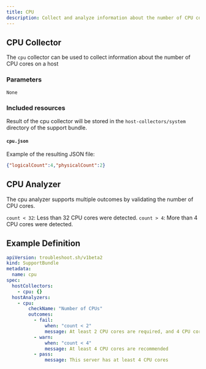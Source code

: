 ```yaml
---
title: CPU
description: Collect and analyze information about the number of CPU cores
---
```


## CPU Collector

The `cpu` collector can be used to collect information about the number of CPU cores on a host

### Parameters

`None`

### Included resources

Result of the cpu collector will be stored in the `host-collectors/system` directory of the support bundle.

#### `cpu.json`

Example of the resulting JSON file:

```json
{"logicalCount":4,"physicalCount":2}
```

## CPU Analyzer

The cpu analyzer supports multiple outcomes by validating the number of CPU cores.

`count < 32`: Less than 32 CPU cores were detected.
`count > 4`: More than 4 CPU cores were detected.

## Example Definition

```yaml
apiVersion: troubleshoot.sh/v1beta2
kind: SupportBundle
metadata:
  name: cpu
spec:
  hostCollectors:
    - cpu: {}
  hostAnalyzers:
    - cpu:
        checkName: "Number of CPUs"
        outcomes:
          - fail:
              when: "count < 2"
              message: At least 2 CPU cores are required, and 4 CPU cores are recommended
          - warn:
              when: "count < 4"
              message: At least 4 CPU cores are recommended
          - pass:
              message: This server has at least 4 CPU cores
```
